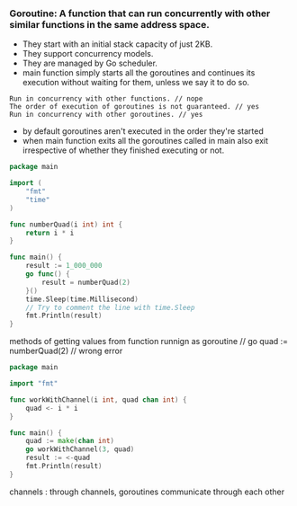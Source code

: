 ### Goroutine: A function that can run concurrently with other similar functions in the same address space.
- They start with an initial stack capacity of just 2KB.
- They support concurrency models.
- They are managed by Go scheduler.
- main function simply starts all the goroutines and continues its execution without waiting for them, unless we say it to do so.
```yamls
Run in concurrency with other functions. // nope
The order of execution of goroutines is not guaranteed. // yes
Run in concurrency with other goroutines. // yes
```
- by default goroutines aren't executed in the order they're started
- when main function exits all the goroutines called in main also exit irrespective of whether they finished executing or not.


```go
package main

import (
    "fmt"
    "time"
)

func numberQuad(i int) int {
    return i * i
}

func main() {
    result := 1_000_000
    go func() {
        result = numberQuad(2)
    }()
    time.Sleep(time.Millisecond)
    // Try to comment the line with time.Sleep
    fmt.Println(result)
}
```
methods of getting values from function runnign as goroutine
// go quad := numberQuad(2) // wrong error

```go
package main

import "fmt"

func workWithChannel(i int, quad chan int) {
    quad <- i * i
}

func main() {
    quad := make(chan int)
    go workWithChannel(3, quad)
    result := <-quad
    fmt.Println(result)
}
```
 channels : through channels, goroutines communicate through each other
